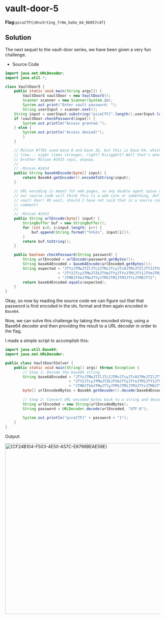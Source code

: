# vault-door-5
__Flag:__`picoCTF{c0nv3rt1ng_fr0m_ba5e_64_0b957c4f}`

## Solution
The next sequel to the vault-door series, we have been given a very fun challenge.

* Source Code
```java
import java.net.URLDecoder;
import java.util.*;

class VaultDoor5 {
    public static void main(String args[]) {
        VaultDoor5 vaultDoor = new VaultDoor5();
        Scanner scanner = new Scanner(System.in);
        System.out.print("Enter vault password: ");
        String userInput = scanner.next();
	String input = userInput.substring("picoCTF{".length(),userInput.length()-1);
	if (vaultDoor.checkPassword(input)) {
	    System.out.println("Access granted.");
	} else {
	    System.out.println("Access denied!");
        }
    }

    // Minion #7781 used base 8 and base 16, but this is base 64, which is
    // like... eight times stronger, right? Riiigghtt? Well that's what my twin
    // brother Minion #2415 says, anyway.
    //
    // -Minion #2414
    public String base64Encode(byte[] input) {
        return Base64.getEncoder().encodeToString(input);
    }

    // URL encoding is meant for web pages, so any double agent spies who steal
    // our source code will think this is a web site or something, defintely not
    // vault door! Oh wait, should I have not said that in a source code
    // comment?
    //
    // -Minion #2415
    public String urlEncode(byte[] input) {
        StringBuffer buf = new StringBuffer();
        for (int i=0; i<input.length; i++) {
            buf.append(String.format("%%%2x", input[i]));
        }
        return buf.toString();
    }

    public boolean checkPassword(String password) {
        String urlEncoded = urlEncode(password.getBytes());
        String base64Encoded = base64Encode(urlEncoded.getBytes());
        String expected = "JTYzJTMwJTZlJTc2JTMzJTcyJTc0JTMxJTZlJTY3JTVm"
                        + "JTY2JTcyJTMwJTZkJTVmJTYyJTYxJTM1JTY1JTVmJTM2"
                        + "JTM0JTVmJTMwJTYyJTM5JTM1JTM3JTYzJTM0JTY2";
        return base64Encoded.equals(expected);
    }
}
```

Okay, so now by reading the source code we can figure out that that password is first encoded in the `URL` format and then again encoded in `Base64`.

Now, we can solve this challenge by taking the encoded string, using a Base64 decoder and then providing the result to a URL decoder in order to the flag.

I made a simple script to accomplish this:
```java
import java.util.Base64;
import java.net.URLDecoder;

public class VaultDoor5Solver {
    public static void main(String[] args) throws Exception {
        // Step 1: Decode the base64 string
        String base64Encoded = "JTYzJTMwJTZlJTc2JTMzJTcyJTc0JTMxJTZlJTY3JTVm"
                             + "JTY2JTcyJTMwJTZkJTVmJTYyJTYxJTM1JTY1JTVmJTM2"
                             + "JTM0JTVmJTMwJTYyJTM5JTM1JTM3JTYzJTM0JTY2";
        byte[] urlEncodedBytes = Base64.getDecoder().decode(base64Encoded);
        
        // Step 2: Convert URL-encoded bytes back to a string and decode URL encoding
        String urlEncoded = new String(urlEncodedBytes);
        String password = URLDecoder.decode(urlEncoded, "UTF-8");
        
        System.out.println("picoCTF{" + password + "}");
    }
}
```

Output:

<img width="556" alt="{CF24B104-F503-4E50-A57C-E6796BEAE59E}" src="https://github.com/user-attachments/assets/1c8cc75a-386e-493c-995b-a3731d1f20d0">
